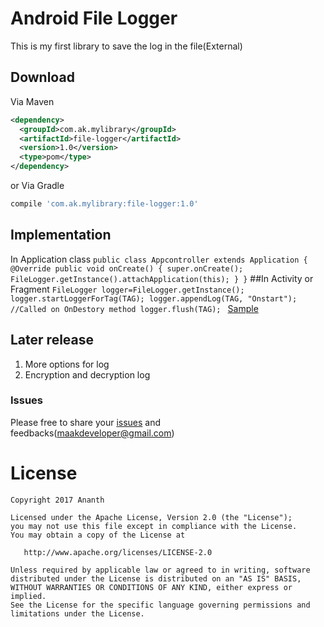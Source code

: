 # Android File Logger

This is my first library to save the log in the file(External)

Download
--------
Via Maven
```xml
<dependency>
  <groupId>com.ak.mylibrary</groupId>
  <artifactId>file-logger</artifactId>
  <version>1.0</version>
  <type>pom</type>
</dependency>
```
or Via Gradle
```groovy
compile 'com.ak.mylibrary:file-logger:1.0'
```

Implementation
--------------
In Application class
`public class Appcontroller extends Application {
    @Override
    public void onCreate() {
        super.onCreate();
        FileLogger.getInstance().attachApplication(this);
    }
}`
##In Activity or Fragment
`FileLogger logger=FileLogger.getInstance();
        logger.startLoggerForTag(TAG);
         logger.appendLog(TAG, "Onstart");
         //Called on OnDestory method
        logger.flush(TAG);
        `
[Sample](https://github.com/ananthDev/FileLogger/tree/master/app/src/main/java/com/ak/filelogger)

Later release
-------------
1. More options for log 
2. Encryption and decryption log 

### Issues
Please free to share your [issues](https://github.com/ananthDev/FileLogger/issues) and feedbacks(maakdeveloper@gmail.com) 

License
=======

    Copyright 2017 Ananth

    Licensed under the Apache License, Version 2.0 (the "License");
    you may not use this file except in compliance with the License.
    You may obtain a copy of the License at

       http://www.apache.org/licenses/LICENSE-2.0

    Unless required by applicable law or agreed to in writing, software
    distributed under the License is distributed on an "AS IS" BASIS,
    WITHOUT WARRANTIES OR CONDITIONS OF ANY KIND, either express or implied.
    See the License for the specific language governing permissions and
    limitations under the License.
    
